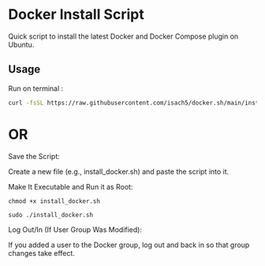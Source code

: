 # Docker Install Script

Quick script to install the latest Docker and Docker Compose plugin on Ubuntu.

## Usage
Run on terminal : 
```bash
curl -fsSL https://raw.githubusercontent.com/isach5/docker.sh/main/install_docker.sh | sudo bash
```

# OR

Save the Script:

Create a new file (e.g., install_docker.sh) and paste the script into it.

Make It Executable and Run it as Root:
```
chmod +x install_docker.sh

sudo ./install_docker.sh
```
Log Out/In (If User Group Was Modified):

If you added a user to the Docker group, log out and back in so that group changes take effect.

